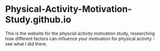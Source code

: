 # Physical-Activity-Motivation-Study.github.io
This is the website for the physcial activity motivation study, researching how different factors can influence your motivation for physical activity - see what I did there.
